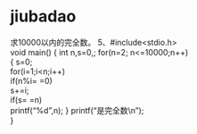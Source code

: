 jiubadao
========
求10000以内的完全数。
5、#include<stdio.h>  
void main()
{  int n,s=0,;
   for(n=2; n<=10000;n++)      
   {  s=0;                 
  for(i=1;i<n;i++)          
     if(n%i= =0)            
        s+=i;                 
     if(s= =n)                
  printf(“%d”,n);
}
printf(“是完全数\n”);      
} 
